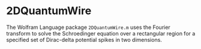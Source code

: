 # 2DQuantumWire
The Wolfram Language package `2DQuantumWire.m` uses the Fourier transform to
solve the Schroedinger equation over a rectangular region for a specified set
of Dirac-delta potential spikes in two dimensions.